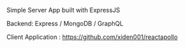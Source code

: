 Simple Server App built with ExpressJS

Backend: Express / MongoDB / GraphQL

Client Application : https://github.com/xiden001/reactapollo